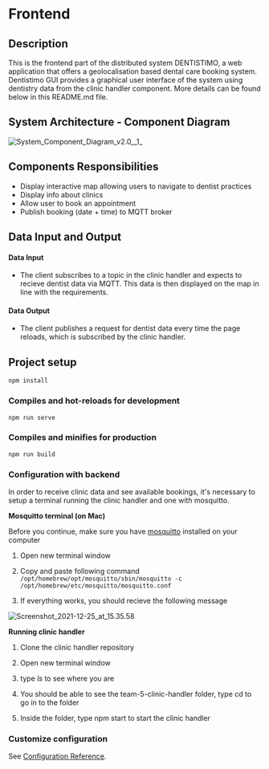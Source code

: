 # Frontend

## Description

This is the frontend part of the distributed system DENTISTIMO, a web application that offers a geolocalisation based dental care booking system.
Dentistimo GUI provides a graphical user interface of the system using dentistry data from the clinic handler component. More details can be found below in this README.md file.

## System Architecture - Component Diagram

![System_Component_Diagram_v2.0__1_](/uploads/45a7fa0c8ac9aeace2ea507ccfce552b/System_Component_Diagram_v2.0__1_.png)


## Components Responsibilities

- Display interactive map allowing users to navigate to dentist practices
- Display info about clinics 
- Allow user to book an appointment 
- Publish booking (date + time) to MQTT broker 

## Data Input and Output

#### Data Input

- The client subscribes to a topic in the clinic handler and expects to recieve dentist data via MQTT.  This data is then displayed on the map in line with the requirements. 

#### Data Output
- The client publishes a request for dentist data every time the page reloads, which is subscribed by the clinic handler. 

## Project setup
```
npm install
```

### Compiles and hot-reloads for development
```
npm run serve
```

### Compiles and minifies for production
```
npm run build
```

### Configuration with backend
 
   In order to receive clinic data and see available bookings, it's necessary to setup a terminal running the clinic handler and one with mosquitto.

 **Mosquitto terminal (on Mac)**

Before you continue, make sure you have [mosquitto](https://mosquitto.org/download/) installed on your computer 

  1. Open new terminal window

  2. Copy and paste following command `/opt/homebrew/opt/mosquitto/sbin/mosquitto -c /opt/homebrew/etc/mosquitto/mosquitto.conf`

  3. If everything works, you should recieve the following message 

  ![Screenshot_2021-12-25_at_15.35.58](/uploads/53b9f9b74c854b7a04cd188147d989e1/Screenshot_2021-12-25_at_15.35.58.png)

  **Running clinic handler**
 
 1. Clone the clinic handler repository 
    
 2. Open new terminal window

 3. type _ls_ to see where you are

 4. You should be able to see the team-5-clinic-handler folder, type cd to go in to the folder

 5. Inside the folder, type npm start to start the clinic handler


### Customize configuration
See [Configuration Reference](https://cli.vuejs.org/config/).
